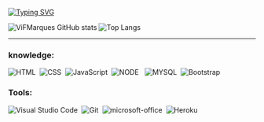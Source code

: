  

[![Typing SVG](https://readme-typing-svg.herokuapp.com/?color=F9A527&size=30&width=1000&lines=Hi!+My+name+is+Vitória+Marques+🌟;Brazilian+in+love+with+technology;+I'm+studying+science+in+information+systems;Make+yourself+at+home!+😊)](https://git.io/typing-svg)


![ViFMarques GitHub stats](https://github-readme-stats.vercel.app/api?username=ViFMarques&show_icons=true&theme=slateorange&count_private=true&width=5) 
![Top Langs](https://github-readme-stats.vercel.app/api/top-langs/?username=ViFMarques&langs_count=8&show_icons=true&theme=slateorange&count_private=true)&nbsp; 


----------
### knowledge:

![HTML](https://img.shields.io/badge/HTML5-E34F26?style=for-the-badge&logo=html5&logoColor=white)&nbsp; 
![CSS](https://img.shields.io/badge/CSS3-1572B6?style=for-the-badge&logo=css3&logoColor=white)&nbsp;
![JavaScript](https://img.shields.io/badge/JavaScript-FCCD32?style=for-the-badge&logo=javascript&logoColor=black)&nbsp;
![NODE](https://img.shields.io/badge/Node.js-43853D?style=for-the-badge&logo=node.js&logoColor=white) &nbsp;
![MYSQL](https://img.shields.io/badge/MySQL-005C84?style=for-the-badge&logo=mysql&logoColor=white)&nbsp;
![Bootstrap](https://img.shields.io/badge/Bootstrap-563D7C?style=for-the-badge&logo=bootstrap&logoColor=white)&nbsp;

### Tools:
![Visual Studio Code](https://img.shields.io/badge/-Visual%20Studio%20Code-00000F?style=for-the-badge&logo=visual-studio-code&logoColor=007ACC&labelColor=00000F)&nbsp;
![Git](https://img.shields.io/badge/-Git-00000F?style=for-the-badge&logo=git&labelColor=00000F)&nbsp;
![microsoft-office](https://img.shields.io/badge/-microsoft_office-00000F?style=for-the-badge&logo=microsoft-office&labelColor=00000F)&nbsp;
![Heroku](https://img.shields.io/badge/Heroku-00000F?style=for-the-badge&logo=heroku&logoColor=white)&nbsp;


 
